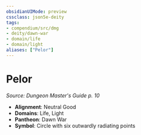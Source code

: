 ```yaml
---
obsidianUIMode: preview
cssclass: json5e-deity
tags:
- compendium/src/dmg
- deity/dawn-war
- domain/life
- domain/light
aliases: ["Pelor"]
---
```

# Pelor
*Source: Dungeon Master's Guide p. 10* 

- **Alignment**: Neutral Good
- **Domains**: Life, Light
- **Pantheon**: Dawn War
- **Symbol**: Circle with six outwardly radiating points